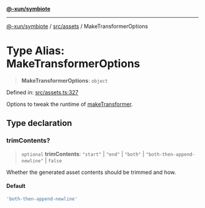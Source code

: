[**@-xun/symbiote**](../../../README.md)

***

[@-xun/symbiote](../../../README.md) / [src/assets](../README.md) / MakeTransformerOptions

# Type Alias: MakeTransformerOptions

> **MakeTransformerOptions**: `object`

Defined in: [src/assets.ts:327](https://github.com/Xunnamius/symbiote/blob/b809268e30856c31f49ff4f21b64fdeab8d49e28/src/assets.ts#L327)

Options to tweak the runtime of [makeTransformer](../functions/makeTransformer.md).

## Type declaration

### trimContents?

> `optional` **trimContents**: `"start"` \| `"end"` \| `"both"` \| `"both-then-append-newline"` \| `false`

Whether the generated asset contents should be trimmed and how.

#### Default

```ts
'both-then-append-newline'
```
